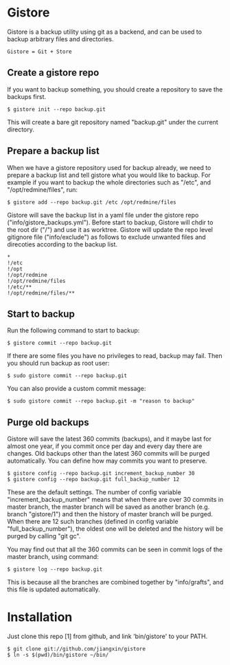 Gistore
=======

Gistore is a backup utility using git as a backend, and can be used to
backup arbitrary files and directories.

    Gistore = Git + Store

Create a gistore repo
---------------------

If you want to backup something, you should create a repository to
save the backups first.

    $ gistore init --repo backup.git

This will create a bare git repository named "backup.git" under the
current directory.

Prepare a backup list
---------------------

When we have a gistore repository used for backup already, we need to
prepare a backup list and tell gistore what you would like to backup.
For example if you want to backup the whole directories such as "/etc",
and "/opt/redmine/files", run:

    $ gistore add --repo backup.git /etc /opt/redmine/files

Gistore will save the backup list in a yaml file under the gistore repo
("info/gistore_backups.yml"). Before start to backup, Gistore will chdir
to the root dir ("/") and use it as worktree. Gistore will update the
repo level gitignore file ("info/exclude") as follows to exclude unwanted
files and direcoties according to the backup list.

    *
    !/etc
    !/opt
    !/opt/redmine
    !/opt/redmine/files
    !/etc/**
    !/opt/redmine/files/**

Start to backup
---------------

Run the following command to start to backup:

    $ gistore commit --repo backup.git

If there are some files you have no privileges to read, backup may fail.
Then you should run backup as root user:

    $ sudo gistore commit --repo backup.git

You can also provide a custom commit message:

    $ sudo gistore commit --repo backup.git -m "reason to backup"

Purge old backups
-----------------

Gistore will save the latest 360 commits (backups), and it maybe last
for almost one year, if you commit once per day and every day there
are changes. Old backups other than the latest 360 commits will be
purged automatically. You can define how may commits you want to
preserve.

    $ gistore config --repo backup.git increment_backup_number 30
    $ gistore config --repo backup.git full_backup_number 12

These are the default settings. The number of config variable
"increment_backup_number" means that when there are over 30 commits
in master branch, the master branch will be saved as another branch
(e.g. branch "gistore/1") and then the history of master branch will
be purged. When there are 12 such branches (defined in config variable
"full_backup_number"), the oldest one will be deleted and the history
will be purged by calling "git gc".

You may find out that all the 360 commits can be seen in commit logs of
the master branch, using command:

    $ gistore log --repo backup.git

This is because all the branches are combined together by "info/grafts",
and this file is updated automatically.

Installation
============

Just clone this repo [1] from github, and link 'bin/gistore' to your PATH.

    $ git clone git://github.com/jiangxin/gistore
    $ ln -s $(pwd)/bin/gistore ~/bin/
